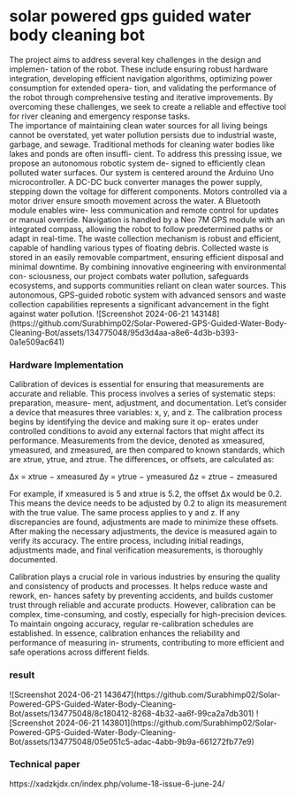 <H1>solar powered gps guided water body cleaning bot </H1>
<p>The project aims to address several key challenges in the design and implemen- tation of the robot. These include ensuring robust hardware integration, developing efficient navigation algorithms, optimizing power consumption for extended opera- tion, and validating the performance of the robot through comprehensive testing and iterative improvements. By overcoming these challenges, we seek to create a reliable
and effective tool for river cleaning and emergency response tasks.
<br/>
The importance of maintaining clean water sources for all living beings cannot be overstated, yet water pollution persists due to industrial waste, garbage, and sewage. Traditional methods for cleaning water bodies like lakes and ponds are often insuffi- cient. To address this pressing issue, we propose an autonomous robotic system de- signed to efficiently clean polluted water surfaces. Our system is centered around the Arduino Uno microcontroller. A DC-DC buck converter manages the power supply, stepping down the voltage for different components. Motors controlled via a motor driver ensure smooth movement across the water. A Bluetooth module enables wire- less communication and remote control for updates or manual override. Navigation is handled by a Neo 7M GPS module with an integrated compass, allowing the robot to follow predetermined paths or adapt in real-time. The waste collection mechanism is robust and efficient, capable of handling various types of floating debris. Collected waste is stored in an easily removable compartment, ensuring efficient disposal and minimal downtime. By combining innovative engineering with environmental con- sciousness, our project combats water pollution, safeguards ecosystems, and supports communities reliant on clean water sources. This autonomous, GPS-guided robotic system with advanced sensors and waste collection capabilities represents a significant advancement in the fight against water pollution.
![Screenshot 2024-06-21 143148](https://github.com/Surabhimp02/Solar-Powered-GPS-Guided-Water-Body-Cleaning-Bot/assets/134775048/95d3d4aa-a8e6-4d3b-b393-0a1e509ac641)
<h3>Hardware Implementation</h3>
<p>
  Calibration of devices is essential for ensuring that measurements are accurate and reliable. This process involves a series of systematic steps: preparation, measure- ment, adjustment, and documentation. Let’s consider a device that measures three variables: x, y, and z.
The calibration process begins by identifying the device and making sure it op- erates under controlled conditions to avoid any external factors that might affect its performance. Measurements from the device, denoted as xmeasured, ymeasured, and zmeasured, are then compared to known standards, which are xtrue, ytrue, and ztrue. The differences, or offsets, are calculated as:

∆x = xtrue − xmeasured
∆y = ytrue − ymeasured
∆z = ztrue − zmeasured

For example, if xmeasured is 5 and xtrue is 5.2, the offset ∆x would be 0.2. This means the device needs to be adjusted by 0.2 to align its measurement with the true value. The same process applies to y and z.
If any discrepancies are found, adjustments are made to minimize these offsets. After making the necessary adjustments, the device is measured again to verify its accuracy. The entire process, including initial readings, adjustments made, and final verification measurements, is thoroughly documented.

Calibration plays a crucial role in various industries by ensuring the quality and consistency of products and processes. It helps reduce waste and rework, en- hances safety by preventing accidents, and builds customer trust through reliable and accurate products. However, calibration can be complex, time-consuming, and costly, especially for high-precision devices. To maintain ongoing accuracy, regular re-calibration schedules are established.
In essence, calibration enhances the reliability and performance of measuring in- struments, contributing to more efficient and safe operations across different fields.
</p>
<h3>result</h3>
![Screenshot 2024-06-21 143647](https://github.com/Surabhimp02/Solar-Powered-GPS-Guided-Water-Body-Cleaning-Bot/assets/134775048/8c180412-8268-4b32-aa6f-99ca2a7db301)
![Screenshot 2024-06-21 143801](https://github.com/Surabhimp02/Solar-Powered-GPS-Guided-Water-Body-Cleaning-Bot/assets/134775048/05e051c5-adac-4abb-9b9a-661272fb77e9)
<h3>Technical paper</h3>
https://xadzkjdx.cn/index.php/volume-18-issue-6-june-24/
</p>
